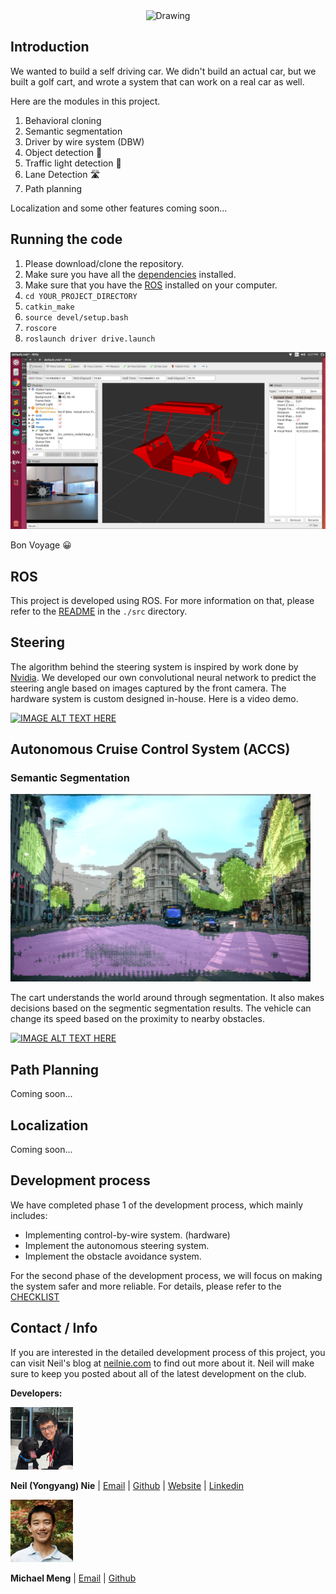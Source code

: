 <center><img src="./media/front_cover.png" alt="Drawing" style="width: 700;"/>
</center>

## Introduction

We wanted to build a self driving car. We didn't build an actual car, but we built a golf cart, and wrote a system that can work on a real car as well. 

Here are the modules in this project.

1. Behavioral cloning
2. Semantic segmentation
3. Driver by wire system (DBW) 
4. Object detection 🚙
5. Traffic light detection 🚦
6. Lane Detection 🛣
7. Path planning

Localization and some other features coming soon...

## Running the code
1. Please download/clone the repository.
2. Make sure you have all the [dependencies](./requirements.txt) installed. 
3. Make sure that you have the [ROS](http://wiki.ros.org/ROS/Installation) installed on your computer.
4. `cd YOUR_PROJECT_DIRECTORY`
5. `catkin_make`
6. `source devel/setup.bash`
7. `roscore`
8. `roslaunch driver drive.launch`

![](./media/screen-shot.png)

Bon Voyage 😀

## ROS
This project is developed using ROS. For more information on that, please refer to the [README](./src/README.md) in the `./src` directory.

## Steering
The algorithm behind the steering system is inspired by work done by [Nvidia](https://arxiv.org/pdf/1604.07316.pdf). We developed our own convolutional neural network to predict the steering angle based on images captured by the front camera. The hardware system is custom designed in-house. Here is a video demo.


[![IMAGE ALT TEXT HERE](https://i.ytimg.com/vi/4bZ40W4BGoE/hqdefault.jpg)](https://www.youtube.com/watch?v=CcUXtViFQeU&t=5s)


## Autonomous Cruise Control System (ACCS)
### Semantic Segmentation

<img src="./media/seg.png" alt="Drawing" width="480"/>


The cart understands the world around through segmentation. It also makes decisions based on the segmentic segmentation results. The vehicle can change its speed based on the proximity to nearby obstacles. 

[![IMAGE ALT TEXT HERE](https://i.ytimg.com/vi/_y2RCakRrc4/hqdefault.jpg)](https://www.youtube.com/watch?v=_y2RCakRrc4)


## Path Planning

Coming soon...

## Localization

Coming soon...

## Development process
We have completed phase 1 of the development process, which mainly includes:

- Implementing control-by-wire system. (hardware)
- Implement the autonomous steering system.
- Implement the obstacle avoidance system. 

For the second phase of the development process, we will focus on making the system safer and more reliable. For details, please refer to the [CHECKLIST](./CHECKLIST.md)

## Contact / Info
If you are interested in the detailed development process of this project, you can visit Neil's blog at [neilnie.com](neilnie.com) to find out more about it. Neil will make sure to keep you posted about all of the latest development on the club.

**Developers:**

<img src="./media/neil_profile.jpg" alt="Drawing" width="100"/>

**Neil (Yongyang) Nie** | [Email](mailto:yongyang.nie@gmail.com) | [Github](https://www.github.com/NeilNie) | [Website](neilnie.com) | [Linkedin](https://www.linkedin.com/in/yongyang-neil-nie-896204118/)

<img src="./media/michael_profile.jpg" alt="Drawing" width="100"/>

**Michael Meng** | [Email](mailto:xmeng18@deerfield.edu) | [Github](https://github.com/xmeng17)
